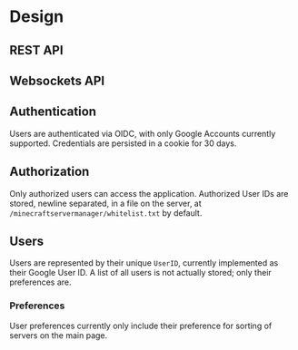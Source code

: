 # Design
## REST API

## Websockets API


## Authentication
Users are authenticated via OIDC, with only Google Accounts currently supported.
Credentials are persisted in a cookie for 30 days.

## Authorization
Only authorized users can access the application. 
Authorized User IDs are stored, newline separated, in a file on the server, at `/minecraftservermanager/whitelist.txt` by default.

## Users
Users are represented by their unique `UserID`, currently implemented as their Google User ID.
A list of all users is not actually stored; only their preferences are.
### Preferences 
User preferences currently only include their preference for sorting of servers on the main page.